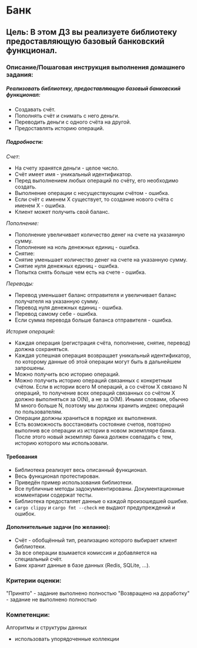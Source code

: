 # Банк

## Цель:  В этом ДЗ вы реализуете библиотеку предоставляющую базовый банковский функционал.

### Описание/Пошаговая инструкция выполнения домашнего задания:

##### Реализовать библиотеку, предоставляющую базовый банковский функционал:

* Создавать счёт.
* Пополнять счёт и снимать с него деньги.
* Переводить деньги с одного счёта на другой.
* Предоставлять историю операций.

##### Подробности:

*Счет*:

* На счету хранятся деньги - целое число.
* Счёт имеет имя - уникальный идентификатор.
* Перед выполнением любых операций по счёту, его необходимо создать.
* Выполнение операции с несуществующим счётом - ошибка.
* Если счёт с именем Х существует, то создание нового счёта с именем Х - ошибка.
* Клиент может получить свой баланс.

*Пополнение:*

* Пополнение увеличивает количество денег на счете на указанную сумму.
* Пополнение на ноль денежных единиц - ошибка.
* Снятие:
* Снятие уменьшает количество денег на счете на указанную сумму.
* Снятие нуля денежных единиц - ошибка.
* Попытка снять больше чем есть на счете - ошибка.

*Переводы:*

* Перевод уменьшает баланс отправителя и увеличивает баланс получателя на указанную сумму.
* Перевод нуля денежных единиц - ошибка.
* Перевод самому себе - ошибка.
* Если сумма перевода больше баланса отправителя - ошибка.

*История операций:*

* Каждая операция (регистрация счёта, пополнение, снятие, перевод) должна сохраняться.
* Каждая успешная операция возвращает уникальный идентификатор, по которому данные об этой операции могут быть в
  дальнейшем запрошены.
* Можно получить всю историю операций.
* Можно получить историю операций связанных с конкретным счётом. Если в истории всего M операций, а со счётом X связано
  N операций, то получение всех операций связанных со счётом X должно выполняться за O(N), а не за O(M). Иными словами,
  обычно M много больше N, поэтому мы должны хранить индекс операций по пользователям.
* Операции должны храниться в порядке их выполнения.
* Есть возможность восстановить состояние счетов, повторно выполнив все операции из истории в новом экземпляре банка.
  После этого новый экземпляр банка должен совпадать с тем, историю которого мы использовали.

#### Требования

* Библиотека реализует весь описанный функционал.
* Весь функционал протестирован.
* Приведён пример использования библиотеки.
* Все публичные методы задокумментированы. Документационные комментарии содержат тесты.
* Библиотека предосталяет данные о каждой произошедшей ошибке.
* `cargo clippy` и `cargo fmt --check` не выдают предупреждений и ошибок.

#### Дополнительные задачи (по желанию):

* Счёт - обобщённый тип, реализацию которого выбирает клиент библиотеки.
* За все операции взымается комиссия и добавляется на специальный счёт.
* Банк хранит данные в базе данных (Redis, SQLite, ...).

### Критерии оценки:

"Принято" - задание выполнено полностью
"Возвращено на доработку" - задание не выполнено полностью

### Компетенции:

Алгоритмы и структуры данных

* использовать упорядоченные коллекции



